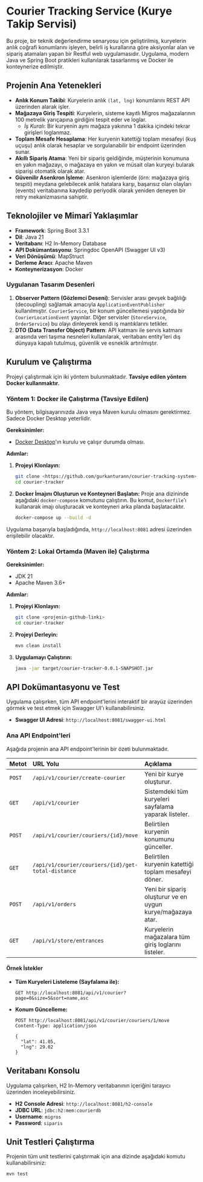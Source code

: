 # Courier Tracking Service (Kurye Takip Servisi)

Bu proje, bir teknik değerlendirme senaryosu için geliştirilmiş, kuryelerin anlık coğrafi konumlarını işleyen, belirli iş kurallarına göre aksiyonlar alan ve sipariş atamaları yapan bir Restful web uygulamasıdır. Uygulama, modern Java ve Spring Boot pratikleri kullanılarak tasarlanmış ve Docker ile konteynerize edilmiştir.

## Projenin Ana Yetenekleri

-   **Anlık Konum Takibi**: Kuryelerin anlık `(lat, lng)` konumlarını REST API üzerinden alarak işler.
-   **Mağazaya Giriş Tespiti**: Kuryelerin, sisteme kayıtlı Migros mağazalarının 100 metrelik yarıçapına girdiğini tespit eder ve loglar.
    -   *İş Kuralı*: Bir kuryenin aynı mağaza yakınına 1 dakika içindeki tekrar girişleri loglanmaz.
-   **Toplam Mesafe Hesaplama**: Her kuryenin katettiği toplam mesafeyi (kuş uçuşu) anlık olarak hesaplar ve sorgulanabilir bir endpoint üzerinden sunar.
-   **Akıllı Sipariş Atama**: Yeni bir sipariş geldiğinde, müşterinin konumuna en yakın mağazayı, o mağazaya en yakın ve müsait olan kuryeyi bularak siparişi otomatik olarak atar.
-   **Güvenilir Asenkron İşleme**: Asenkron işlemlerde (örn: mağazaya giriş tespiti) meydana gelebilecek anlık hatalara karşı, başarısız olan olayları (events) veritabanına kaydedip periyodik olarak yeniden deneyen bir retry mekanizmasına sahiptir.

## Teknolojiler ve Mimarî Yaklaşımlar

-   **Framework**: Spring Boot 3.3.1
-   **Dil**: Java 21
-   **Veritabanı**: H2 In-Memory Database
-   **API Dokümantasyonu**: Springdoc OpenAPI (Swagger UI v3)
-   **Veri Dönüşümü**: MapStruct
-   **Derleme Aracı**: Apache Maven
-   **Konteynerizasyon**: Docker

### Uygulanan Tasarım Desenleri

1.  **Observer Pattern (Gözlemci Deseni)**: Servisler arası gevşek bağlılığı (decoupling) sağlamak amacıyla `ApplicationEventPublisher` kullanılmıştır. `CourierService`, bir konum güncellemesi yaptığında bir `CourierLocationEvent` yayınlar. Diğer servisler (`StoreService`, `OrderService`) bu olayı dinleyerek kendi iş mantıklarını tetikler.
2.  **DTO (Data Transfer Object) Pattern**: API katmanı ile servis katmanı arasında veri taşıma nesneleri kullanılarak, veritabanı entity'leri dış dünyaya kapalı tutulmuş, güvenlik ve esneklik artırılmıştır.

## Kurulum ve Çalıştırma

Projeyi çalıştırmak için iki yöntem bulunmaktadır. **Tavsiye edilen yöntem Docker kullanmaktır.**

### Yöntem 1: Docker ile Çalıştırma (Tavsiye Edilen)

Bu yöntem, bilgisayarınızda Java veya Maven kurulu olmasını gerektirmez. Sadece Docker Desktop yeterlidir.

**Gereksinimler:**
-   [Docker Desktop](https://www.docker.com/products/docker-desktop/)'ın kurulu ve çalışır durumda olması.

**Adımlar:**

1.  **Projeyi Klonlayın:**
    ```bash
    git clone <https://github.com/gurkanturann/courier-tracking-system>
    cd courier-tracker
    ```

2.  **Docker İmajını Oluşturun ve Konteyneri Başlatın:**
    Proje ana dizininde aşağıdaki `docker-compose` komutunu çalıştırın. Bu komut, `Dockerfile`'ı kullanarak imajı oluşturacak ve konteyneri arka planda başlatacaktır.
    ```bash
    docker-compose up --build -d
    ```

Uygulama başarıyla başladığında, `http://localhost:8081` adresi üzerinden erişilebilir olacaktır.

### Yöntem 2: Lokal Ortamda (Maven ile) Çalıştırma

**Gereksinimler:**
-   JDK 21
-   Apache Maven 3.6+

**Adımlar:**

1.  **Projeyi Klonlayın:**
    ```bash
    git clone <projenin-github-linki>
    cd courier-tracker
    ```

2.  **Projeyi Derleyin:**
    ```bash
    mvn clean install
    ```

3.  **Uygulamayı Çalıştırın:**
    ```bash
    java -jar target/courier-tracker-0.0.1-SNAPSHOT.jar
    ```

## API Dokümantasyonu ve Test

Uygulama çalışırken, tüm API endpoint'lerini interaktif bir arayüz üzerinden görmek ve test etmek için Swagger UI'ı kullanabilirsiniz.

-   **Swagger UI Adresi**: `http://localhost:8081/swagger-ui.html`

### Ana API Endpoint'leri

Aşağıda projenin ana API endpoint'lerinin bir özeti bulunmaktadır.

| Metot  | URL Yolu                                   | Açıklama                                                                |
| :----- | :----------------------------------------- | :---------------------------------------------------------------------- |
| `POST` | `/api/v1/courier/create-courier`           | Yeni bir kurye oluşturur.                                               |
| `GET`  | `/api/v1/courier`                          | Sistemdeki tüm kuryeleri sayfalama yaparak listeler.                    |
| `POST` | `/api/v1/courier/couriers/{id}/move`       | Belirtilen kuryenin konumunu günceller.                                 |
| `GET`  | `/api/v1/courier/couriers/{id}/get-total-distance` | Belirtilen kuryenin katettiği toplam mesafeyi döner.                  |
| `POST` | `/api/v1/orders`                           | Yeni bir sipariş oluşturur ve en uygun kurye/mağazaya atar.           |
| `GET`  | `/api/v1/store/entrances`                  | Kuryelerin mağazalara tüm giriş loglarını listeler.                     |

#### Örnek İstekler

-   **Tüm Kuryeleri Listeleme (Sayfalama ile):**
    ```http
    GET http://localhost:8081/api/v1/courier?page=0&size=5&sort=name,asc
    ```

-   **Konum Güncelleme:**
    ```http
    POST http://localhost:8081/api/v1/courier/couriers/1/move
    Content-Type: application/json

    {
      "lat": 41.05,
      "lng": 29.02
    }
    ```
## Veritabanı Konsolu

Uygulama çalışırken, H2 In-Memory veritabanının içeriğini tarayıcı üzerinden inceleyebilirsiniz.

-   **H2 Console Adresi**: `http://localhost:8081/h2-console`
-   **JDBC URL**: `jdbc:h2:mem:courierdb`
-   **Username**: `migros`
-   **Password**: `siparis`

## Unit Testleri Çalıştırma

Projenin tüm unit testlerini çalıştırmak için ana dizinde aşağıdaki komutu kullanabilirsiniz:
```bash
mvn test
```